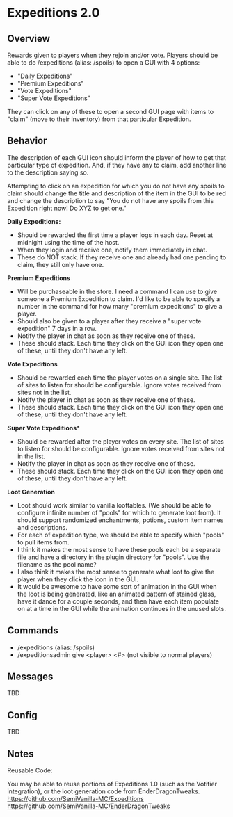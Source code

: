 # Expeditions 2.0

## Overview

Rewards given to players when they rejoin and/or vote. Players should be able to do /expeditions (alias: /spoils) to open a GUI with 4 options:
- "Daily Expeditions"
- "Premium Expeditions"
- "Vote Expeditions"
- "Super Vote Expeditions"

They can click on any of these to open a second GUI page with items to "claim" (move to their inventory) from that particular Expedition.

## Behavior

The description of each GUI icon should inform the player of how to get that particular type of expedition. And, if they have any to claim, add another line to the description saying so.

Attempting to click on an expedition for which you do not have any spoils to claim should change the title and description of the item in the GUI to be red and change the description to say "You do not have any spoils from this Expedition right now! Do XYZ to get one."

**Daily Expeditions:**
- Should be rewarded the first time a player logs in each day. Reset at midnight using the time of the host.
- When they login and receive one, notify them immediately in chat.
- These do NOT stack. If they receive one and already had one pending to claim, they still only have one.

**Premium Expeditions**
- Will be purchaseable in the store. I need a command I can use to give someone a Premium Expedition to claim. I'd like to be able to specify a number in the command for how many "premium expeditions" to give a player.
- Should also be given to a player after they receive a "super vote expedition" 7 days in a row.
- Notify the player in chat as soon as they receive one of these.
- These should stack. Each time they click on the GUI icon they open one of these, until they don't have any left.

**Vote Expeditions**
- Should be rewarded each time the player votes on a single site. The list of sites to listen for should be configurable. Ignore votes received from sites not in the list.
- Notify the player in chat as soon as they receive one of these.
- These should stack. Each time they click on the GUI icon they open one of these, until they don't have any left.

**Super Vote Expeditions***
- Should be rewarded after the player votes on every site. The list of sites to listen for should be configurable. Ignore votes received from sites not in the list.
- Notify the player in chat as soon as they receive one of these.
- These should stack. Each time they click on the GUI icon they open one of these, until they don't have any left.

**Loot Generation**
- Loot should work similar to vanilla loottables. (We should be able to configure infinite number of "pools" for which to generate loot from). It should support randomized enchantments, potions, custom item names and descriptions.
- For each of expedition type, we should be able to specify which "pools" to pull items from.
- I think it makes the most sense to have these pools each be a separate file and have a directory in the plugin directory for "pools". Use the filename as the pool name?
- I also think it makes the most sense to generate what loot to give the player when they click the icon in the GUI.
- It would be awesome to have some sort of animation in the GUI when the loot is being generated, like an animated pattern of stained glass, have it dance for a couple seconds, and then have each item populate on at a time in the GUI while the animation continues in the unused slots.

## Commands

- /expeditions (alias: /spoils)
- /expeditionsadmin give \<player\> \<#\> (not visible to normal players)

## Messages

TBD

## Config

TBD

## Notes

Reusable Code:

You may be able to reuse portions of Expeditions 1.0 (such as the Votifier integration), or the loot generation code from EnderDragonTweaks.
https://github.com/SemiVanilla-MC/Expeditions
https://github.com/SemiVanilla-MC/EnderDragonTweaks
